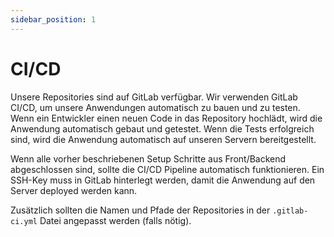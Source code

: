 ```yaml
---
sidebar_position: 1
---
```


# CI/CD

Unsere Repositories sind auf GitLab verfügbar. Wir verwenden GitLab CI/CD, um unsere Anwendungen automatisch zu bauen und zu testen. Wenn ein Entwickler einen neuen Code in das Repository hochlädt, wird die Anwendung automatisch gebaut und getestet. Wenn die Tests erfolgreich sind, wird die Anwendung automatisch auf unseren Servern bereitgestellt.

Wenn alle vorher beschriebenen Setup Schritte aus Front/Backend abgeschlossen sind, sollte die CI/CD Pipeline automatisch funktionieren. Ein SSH-Key muss in GitLab hinterlegt werden, damit die Anwendung auf den Server deployed werden kann.

Zusätzlich sollten die Namen und Pfade der Repositories in der `.gitlab-ci.yml` Datei angepasst werden (falls nötig).

